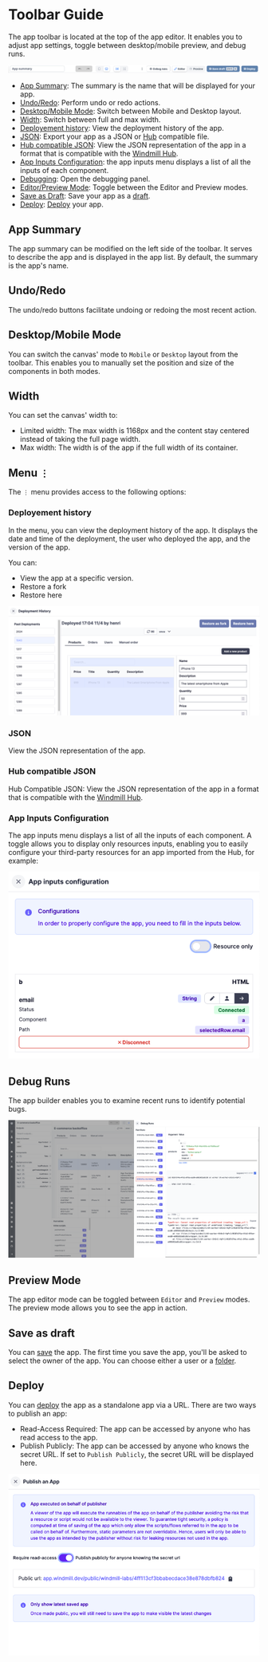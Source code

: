 # Toolbar Guide

The app toolbar is located at the top of the app editor. It enables you to adjust app settings, toggle between desktop/mobile preview, and debug runs.

![App Menu](../assets/apps/1_app_toolbar/app-toolbar.png.webp)

- [App Summary](#app-summary): The summary is the name that will be displayed for your app.
- [Undo/Redo](#app-summary): Perform undo or redo actions.
- [Desktop/Mobile Mode](#desktopmobile-mode): Switch between Mobile and Desktop layout.
- [Width](#width): Switch between full and max width.
- [Deployement history](#deployement-history): View the deployment history of the app.
- [JSON](#json): Export your app as a JSON or [Hub](https://hub.windmill.dev/) compatible file.
- [Hub compatible JSON](#hub-compatible-json): View the JSON representation of the app in a format that is compatible with the [Windmill Hub](https://hub.windmill.dev/).
- [App Inputs Configuration](#app-inputs-configuration): the app inputs menu displays a list of all the inputs of each component.
- [Debugging](#debug-runs): Open the debugging panel.
- [Editor/Preview Mode](#preview-mode): Toggle between the Editor and Preview modes.
- [Save as Draft](#save-as-draft): Save your app as a [draft](../core_concepts/0_draft_and_deploy/index.mdx#draft).
- [Deploy](#deploy): [Deploy](../core_concepts/0_draft_and_deploy/index.mdx#deployed-version) your app.

## App Summary

The app summary can be modified on the left side of the toolbar. It serves to describe the app and is displayed in the app list. By default, the summary is the app's name.

## Undo/Redo

The undo/redo buttons facilitate undoing or redoing the most recent action.

## Desktop/Mobile Mode

You can switch the canvas' mode to `Mobile` or `Desktop` layout from the toolbar. This enables you to manually set the position and size of the components in both modes.

## Width

You can set the canvas' width to:
- Limited width: The max width is 1168px and the content stay centered instead of taking the full page width.
- Max width: The width is of the app if the full width of its container.

## Menu `⋮`

The `⋮` menu provides access to the following options:

### Deployement history

In the menu, you can view the deployment history of the app. It displays the date and time of the deployment, the user who deployed the app, and the version of the app.

You can:

- View the app at a specific version.
- Restore a fork
- Restore here

![Deployement history](../assets/apps/1_app_toolbar/deployement-history.png.webp)

### JSON

View the JSON representation of the app.

### Hub compatible JSON

Hub Compatible JSON: View the JSON representation of the app in a format that is compatible with the [Windmill Hub](https://hub.windmill.dev/).

### App Inputs Configuration

The app inputs menu displays a list of all the inputs of each component. A toggle allows you to display only resources inputs, enabling you to easily configure your third-party resources for an app imported from the Hub, for example:

![App Inputs Configuration](../assets/apps/1_app_toolbar/app-inputs-configuration.png.webp)

## Debug Runs

The app builder enables you to examine recent runs to identify potential bugs.

![App Debug Runs](../assets/apps/1_app_toolbar/app-debug-runs.png.webp)

## Preview Mode

The app editor mode can be toggled between `Editor` and `Preview` modes. The preview mode allows you to see the app in action.

## Save as draft

You can [save](../core_concepts/0_draft_and_deploy/index.mdx) the app. The first time you save the app, you'll be asked to select the owner of the app. You can choose either a user or a [folder](../core_concepts/8_groups_and_folders/index.mdx#folders).

## Deploy

You can [deploy](../core_concepts/0_draft_and_deploy/index.mdx#deployed-version) the app as a standalone app via a URL. There are two ways to publish an app:

- Read-Access Required: The app can be accessed by anyone who has read access to the app.
- Publish Publicly: The app can be accessed by anyone who knows the secret URL. If set to `Publish Publicly`, the secret URL will be displayed here.

![App Publish](../assets/apps/1_app_toolbar/app-publish.png.webp)